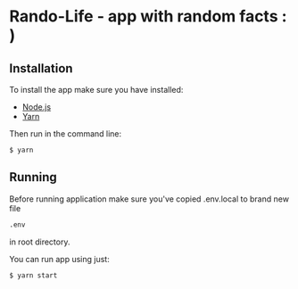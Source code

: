 # Rando-Life - app with random facts : )

## Installation
To install the app make sure you have installed:
- [Node.js](https://nodejs.org/en/)
- [Yarn](https://yarnpkg.com/en/)

Then run in the command line:
```
$ yarn
```
## Running
Before running application make sure you've copied .env.local to brand new file
```bash
.env
```
in root directory.

You can run app using just:

```
$ yarn start
```
